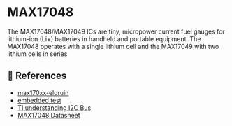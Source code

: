 # MAX17048

The MAX17048/MAX17049 ICs are tiny, micropower current fuel gauges for lithium-ion (Li+) batteries in handheld
and portable equipment. The MAX17048 operates with
a single lithium cell and the MAX17049 with two lithium
cells in series

## 🥖 References 

- [max170xx-eldruin](https://github.com/eldruin/max170xx-rs)
- [embedded test](https://barretts.club/posts/embedded-tests/)
- [TI understanding I2C Bus](https://www.ti.com/lit/an/slva704/slva704.pdf)
- [MAX17048 Datasheet](https://www.analog.com/media/en/technical-documentation/data-sheets/max17048-max17049.pdf)
